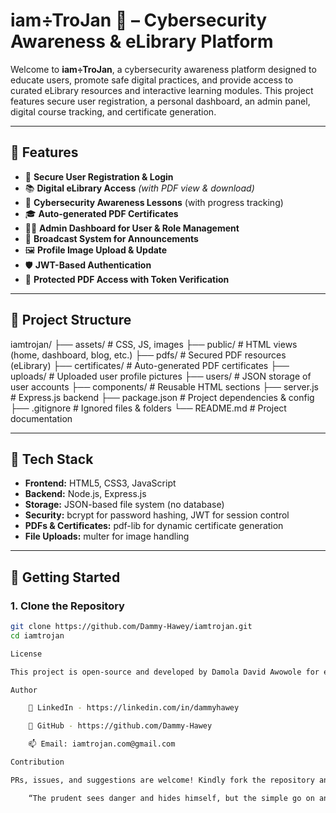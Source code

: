 # iam÷TroJan 🔐 – Cybersecurity Awareness & eLibrary Platform

Welcome to **iam÷TroJan**, a cybersecurity awareness platform designed to educate users, promote safe digital practices, and provide access to curated eLibrary resources and interactive learning modules. This project features secure user registration, a personal dashboard, an admin panel, digital course tracking, and certificate generation.

---

## 🚀 Features

- 🔐 **Secure User Registration & Login**
- 📚 **Digital eLibrary Access** *(with PDF view & download)*
- 🧠 **Cybersecurity Awareness Lessons** (with progress tracking)
- 🎓 **Auto-generated PDF Certificates**
- 🧑‍💼 **Admin Dashboard for User & Role Management**
- 📡 **Broadcast System for Announcements**
- 🖼️ **Profile Image Upload & Update**
- 🛡️ **JWT-Based Authentication**
- 🔐 **Protected PDF Access with Token Verification**

---

## 📁 Project Structure

iamtrojan/
├── assets/ # CSS, JS, images
├── public/ # HTML views (home, dashboard, blog, etc.)
├── pdfs/ # Secured PDF resources (eLibrary)
├── certificates/ # Auto-generated PDF certificates
├── uploads/ # Uploaded user profile pictures
├── users/ # JSON storage of user accounts
├── components/ # Reusable HTML sections
├── server.js # Express.js backend
├── package.json # Project dependencies & config
├── .gitignore # Ignored files & folders
└── README.md # Project documentation


---

## 🧪 Tech Stack

- **Frontend:** HTML5, CSS3, JavaScript
- **Backend:** Node.js, Express.js
- **Storage:** JSON-based file system (no database)
- **Security:** bcrypt for password hashing, JWT for session control
- **PDFs & Certificates:** pdf-lib for dynamic certificate generation
- **File Uploads:** multer for image handling

---

## 🔧 Getting Started

### 1. Clone the Repository

```bash
git clone https://github.com/Dammy-Hawey/iamtrojan.git
cd iamtrojan

License

This project is open-source and developed by Damola David Awowole for educational and awareness purposes.

Author

    🔗 LinkedIn - https://linkedin.com/in/dammyhawey

    🐙 GitHub - https://github.com/Dammy-Hawey

    📫 Email: iamtrojan.com@gmail.com

Contribution

PRs, issues, and suggestions are welcome! Kindly fork the repository and submit your contributions.

    “The prudent sees danger and hides himself, but the simple go on and suffer for it.” — Proverbs 22:3

